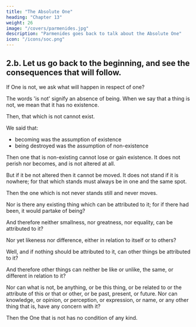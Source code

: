 ```yaml
---
title: "The Absolute One"
heading: "Chapter 13"
weight: 26
image: "/covers/parmenides.jpg"
description: "Parmenides goes back to talk about the Absolute One"
icon: "/icons/soc.png"
---
```




## 2.b. Let us go back to the beginning, and see the consequences that will follow.

If One is not, we ask what will happen in respect of one?

The words 'is not' signify an absence of being. When we say that a thing is not, we mean that it has no existence.<!-- , we mean that it is not in one way but is in another? or do we mean, absolutely, that what is not has in no sort or way or kind participation of being? -->

Then, that which is not cannot exist.

We said that:
- becoming was the assumption of existence
- being destroyed was the assumption of non-existence
<!-- - a non-existing thing can gain existence -->

Then one that is non-existing cannot lose or gain existence. It does not perish nor becomes, and is not altered at all.  

<!-- Then the one that is not, since it in no way partakes of being, neither perishes nor becomes? -->

<!-- Then it is not altered at all; for if it were it would become and be destroyed? -->

But if it be not altered then it cannot be moved. It does not stand if it is nowhere; for that which stands must always be in one and the same spot.

Then the one which is not never stands still and never moves.

Nor is there any existing thing which can be attributed to it; for if there had been, it would partake of being?

And therefore neither smallness, nor greatness, nor equality, can be attributed to it?

Nor yet likeness nor difference, either in relation to itself or to others?

Well, and if nothing should be attributed to it, can other things be attributed to it?

And therefore other things can neither be like or unlike, the same, or different in relation to it?

Nor can what is not, be anything, or be this thing, or be related to or the attribute of this or that or other, or be past, present, or future. Nor can knowledge, or opinion, or perception, or expression, or name, or any other thing that is, have any concern with it?

Then the One that is not has no condition of any kind.
